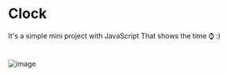 # Clock
It's a simple mini project with JavaScript That shows the time ⌚ :)
<br>
<br>
<br>
![image](https://user-images.githubusercontent.com/58285268/187350623-cece041c-311f-41f0-9fce-bd7e9f41db83.png)
